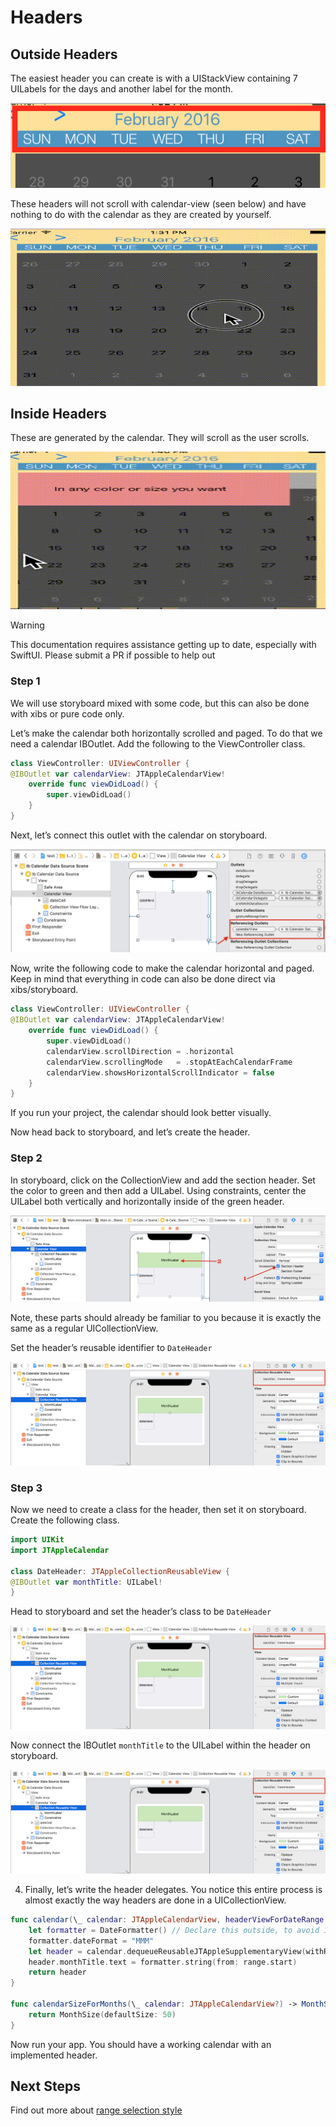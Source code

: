 # Headers

## Outside Headers

The easiest header you can create is with a UIStackView containing 7 UILabels for the days and another label for the month.

![easiest header](./images/image1.png)

These headers will not scroll with calendar-view (seen below) and have nothing to do with the calendar as they are created by yourself.

![non scrolling header](./images/image2.gif)

## Inside Headers

These are generated by the calendar. They will scroll as the user scrolls.

![scrolling headers](./images/image3.gif)

> [!WARNING]
> This documentation requires assistance getting up to date, especially with SwiftUI. Please submit a PR if possible to help out

### Step 1

We will use storyboard mixed with some code, but this can also be done with xibs or pure code only.

Let’s make the calendar both horizontally scrolled and paged. To do that we need a calendar IBOutlet. Add the following to the ViewController class.

```swift
class ViewController: UIViewController {
@IBOutlet var calendarView: JTAppleCalendarView!
    override func viewDidLoad() {
        super.viewDidLoad()
    }
}
```

Next, let’s connect this outlet with the calendar on storyboard.

![connect outlet to calendar](./images/image4.png)

Now, write the following code to make the calendar horizontal and paged. Keep in mind that everything in code can also be done direct via xibs/storyboard.

```swift
class ViewController: UIViewController {
@IBOutlet var calendarView: JTAppleCalendarView!
    override func viewDidLoad() {
        super.viewDidLoad()
        calendarView.scrollDirection = .horizontal
        calendarView.scrollingMode   = .stopAtEachCalendarFrame
        calendarView.showsHorizontalScrollIndicator = false
    }
}
```

If you run your project, the calendar should look better visually.

Now head back to storyboard, and let’s create the header.

### Step 2

In storyboard, click on the CollectionView and add the section header. Set the color to green and then add a UILabel. Using constraints, center the UILabel both vertically and horizontally inside of the green header.

![center UILabel](./images/image5.png)

Note, these parts should already be familiar to you because it is exactly the same as a regular UICollectionView.

Set the header’s reusable identifier to `DateHeader`

![set to DateHeader](./images/image6.png)

### Step 3

Now we need to create a class for the header, then set it on storyboard. Create the following class.

```swift
import UIKit
import JTAppleCalendar

class DateHeader: JTAppleCollectionReusableView {
@IBOutlet var monthTitle: UILabel!
}
```

Head to storyboard and set the header’s class to be `DateHeader`

![set class to DateHeader](./images/image6.png)

Now connect the IBOutlet `monthTitle` to the UILabel within the header on storyboard.

![connect IBOutlet](./images/image6.png)

4.  Finally, let’s write the header delegates. You notice this entire process is almost exactly the way headers are done in a UICollectionView.

```swift
func calendar(\_ calendar: JTAppleCalendarView, headerViewForDateRange range: (start: Date, end: Date), at indexPath: IndexPath) -> JTAppleCollectionReusableView {
    let formatter = DateFormatter() // Declare this outside, to avoid instancing this heavy class multiple times.
    formatter.dateFormat = "MMM"
    let header = calendar.dequeueReusableJTAppleSupplementaryView(withReuseIdentifier: "DateHeader", for: indexPath) as! DateHeader
    header.monthTitle.text = formatter.string(from: range.start)
    return header
}

func calendarSizeForMonths(\_ calendar: JTAppleCalendarView?) -> MonthSize? {
    return MonthSize(defaultSize: 50)
}
```

Now run your app. You should have a working calendar with an implemented header.

## Next Steps

Find out more about [range selection style]()

